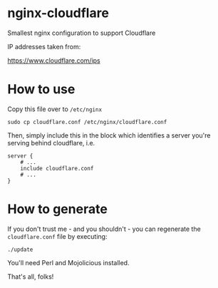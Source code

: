 # nginx-cloudflare

Smallest nginx configuration to support Cloudflare

IP addresses taken from:

https://www.cloudflare.com/ips

# How to use

Copy this file over to `/etc/nginx`

    sudo cp cloudflare.conf /etc/nginx/cloudflare.conf

Then, simply include this in the block which identifies a server you're serving
behind cloudflare, i.e.

    server {
        # ...
        include cloudflare.conf
        # ...
    }

# How to generate

If you don't trust me - and you shouldn't - you can regenerate the `cloudflare.conf` file by executing:

    ./update

You'll need Perl and Mojolicious installed.

That's all, folks!
